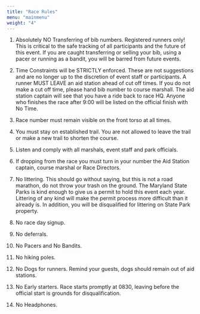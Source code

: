 ```yaml
---
title: "Race Rules"
menu: "mainmenu"
weight: "4"
---
```


1. Absolutely NO Transferring of bib numbers. Registered runners only! This is critical to the safe tracking of all participants and the future of this event. If you are caught transferring or selling your bib, using a pacer or running as a bandit, you will be barred from future events.

2. Time Constraints will be STRICTLY enforced. These are not suggestions and are no longer up to the discretion of event staff or participants. A runner MUST LEAVE an aid station ahead of cut off times. If you do not make a cut off time, please hand bib number to course marshall. The aid station captain will see that you have a ride back to race HQ. Anyone who finishes the race after 9:00 will be listed on the official finish with No Time.

3. Race number must remain visible on the front torso at all times.

4. You must stay on established trail. You are not allowed to leave the trail or make a new trail to shorten the course.

5. Listen and comply with all marshals, event staff and park officials.

6. If dropping from the race you must turn in your number the Aid Station captain, course marshal or Race Directors.

7. No littering. This should go without saying, but this is not a road marathon, do not throw your trash on the ground. The Maryland State Parks is kind enough to give us a permit to hold this event each year. Littering of any kind will make the permit process more difficult than it already is. In addition, you will be disqualified for littering on State Park property.

8. No race day signup.

9. No deferrals.

10. No Pacers and No Bandits.

11. No hiking poles.

12. No Dogs for runners. Remind your guests, dogs should remain out of aid stations.

13. No Early starters. Race starts promptly at 0830, leaving before the official start is grounds for disqualification.

14. No Headphones.

